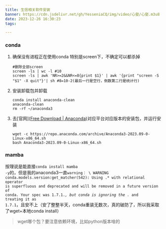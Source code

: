 ```yaml
---
title: 生信相关软件安装
banner: https://cdn.jsdelivr.net/gh/YesseniaCQ/img/video/心壑/心壑.m3u8
date: 2023-12-26 16:30:23
tags: 

---
```

### conda
1. 确保没有进程正在使用conda
	特别是screen下，不确定可以都杀掉
	```shell
	#删除全部screen
	screen -ls | wc -l #10
	screen -ls | awk 'NR>=2&&NR<=8{print $1}' | awk '{print "screen -S "$1" -X quit"}'| sh #8=10-2(最后一行是空行，倒数第二行是统计行)
	```
2. 安装卸载包并卸载
	```shell
	conda install anaconda-clean
	anaconda-clean
	rm -rf ~/anaconda3
	```
3. 去[官网]([Free Download | Anaconda](https://www.anaconda.com/download#downloads))对应平台对应版本的安装包，并运行安装
	```shell
	wget -c https://repo.anaconda.com/archive/Anaconda3-2023.09-0-Linux-x86_64.sh
	bash Anaconda3-2023.09-0-Linux-x86_64.sh
	```

### mamba
按理说是能直接<code>conda install mamba -y</code>的，但是我的anaconda3一直<code>warning： \ WARNING conda.models.version:get_matcher(542): Using .* with relational operator is superfluous and deprecated and will be removed in a future version of conda. Your spec was 1.7.1.*, but conda is ignoring the .* and treating it as 1.7.1</code>，且安不上（安了整整半天，conda重装无数次，真的破防了，所以我采取了wget+本地conda install）
> wget哪个包？要注意依赖环境，比如python版本啥的
